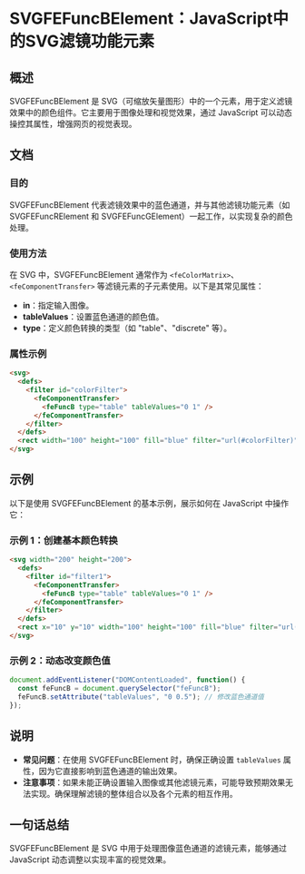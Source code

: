 <!--
Meta Description: # SVGFEFuncBElement：JavaScript中的SVG滤镜功能元素 ## 概述 SVGFEFuncBElement 是 SVG（可缩放矢量图形）中的一个元素，用于定义滤镜效果中的颜色组件。它主要用于图像处理和视觉效果，通过 JavaScript 可以动态操控其属性，增强网页的视觉表现...
Meta Keywords: svgfefuncbelement, svg, filter, fecomponenttransfer, tablevalues
-->

# SVGFEFuncBElement：JavaScript中的SVG滤镜功能元素

## 概述
SVGFEFuncBElement 是 SVG（可缩放矢量图形）中的一个元素，用于定义滤镜效果中的颜色组件。它主要用于图像处理和视觉效果，通过 JavaScript 可以动态操控其属性，增强网页的视觉表现。

## 文档
### 目的
SVGFEFuncBElement 代表滤镜效果中的蓝色通道，并与其他滤镜功能元素（如 SVGFEFuncRElement 和 SVGFEFuncGElement）一起工作，以实现复杂的颜色处理。

### 使用方法
在 SVG 中，SVGFEFuncBElement 通常作为 `<feColorMatrix>`、`<feComponentTransfer>` 等滤镜元素的子元素使用。以下是其常见属性：

- **in**：指定输入图像。
- **tableValues**：设置蓝色通道的颜色值。
- **type**：定义颜色转换的类型（如 "table"、"discrete" 等）。

### 属性示例
```html
<svg>
  <defs>
    <filter id="colorFilter">
      <feComponentTransfer>
        <feFuncB type="table" tableValues="0 1" />
      </feComponentTransfer>
    </filter>
  </defs>
  <rect width="100" height="100" fill="blue" filter="url(#colorFilter)" />
</svg>
```

## 示例
以下是使用 SVGFEFuncBElement 的基本示例，展示如何在 JavaScript 中操作它：

### 示例 1：创建基本颜色转换
```html
<svg width="200" height="200">
  <defs>
    <filter id="filter1">
      <feComponentTransfer>
        <feFuncB type="table" tableValues="0 1" />
      </feComponentTransfer>
    </filter>
  </defs>
  <rect x="10" y="10" width="100" height="100" fill="blue" filter="url(#filter1)" />
</svg>
```

### 示例 2：动态改变颜色值
```javascript
document.addEventListener("DOMContentLoaded", function() {
  const feFuncB = document.querySelector("feFuncB");
  feFuncB.setAttribute("tableValues", "0 0.5"); // 修改蓝色通道值
});
```

## 说明
- **常见问题**：在使用 SVGFEFuncBElement 时，确保正确设置 `tableValues` 属性，因为它直接影响到蓝色通道的输出效果。
- **注意事项**：如果未能正确设置输入图像或其他滤镜元素，可能导致预期效果无法实现。确保理解滤镜的整体组合以及各个元素的相互作用。

## 一句话总结
SVGFEFuncBElement 是 SVG 中用于处理图像蓝色通道的滤镜元素，能够通过 JavaScript 动态调整以实现丰富的视觉效果。